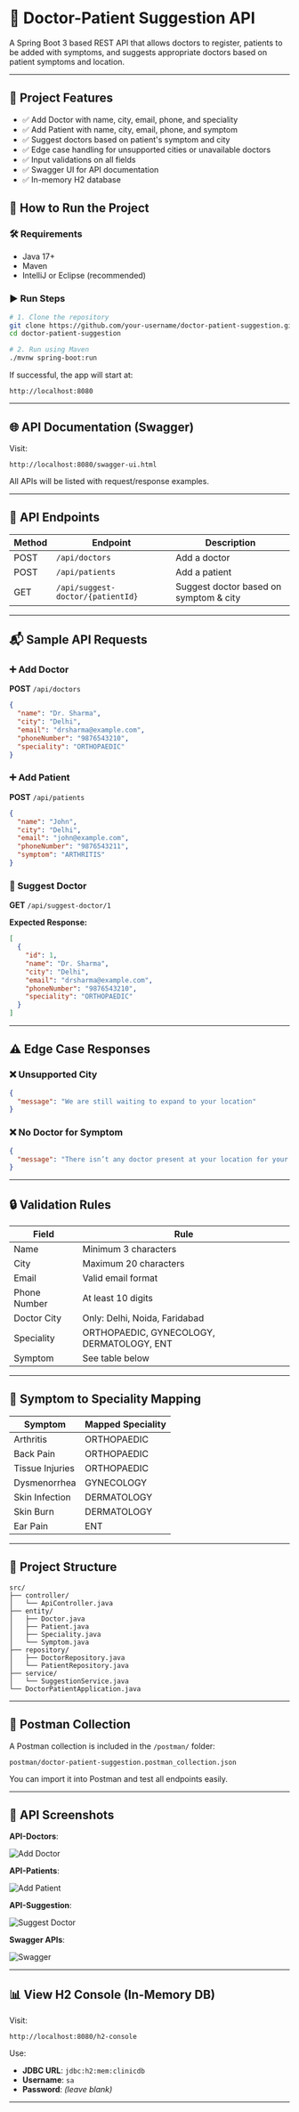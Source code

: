 # 🏥 Doctor-Patient Suggestion API

A Spring Boot 3 based REST API that allows doctors to register, patients to be added with symptoms, and suggests appropriate doctors based on patient symptoms and location.

---

## 📌 Project Features

- ✅ Add Doctor with name, city, email, phone, and speciality
- ✅ Add Patient with name, city, email, phone, and symptom
- ✅ Suggest doctors based on patient's symptom and city
- ✅ Edge case handling for unsupported cities or unavailable doctors
- ✅ Input validations on all fields
- ✅ Swagger UI for API documentation
- ✅ In-memory H2 database


## 🚀 How to Run the Project

### 🛠️ Requirements

- Java 17+
- Maven
- IntelliJ or Eclipse (recommended)

### ▶️ Run Steps

```bash
# 1. Clone the repository
git clone https://github.com/your-username/doctor-patient-suggestion.git
cd doctor-patient-suggestion

# 2. Run using Maven
./mvnw spring-boot:run
```

If successful, the app will start at:

```
http://localhost:8080
```

---

## 🌐 API Documentation (Swagger)

Visit:

```
http://localhost:8080/swagger-ui.html
```

All APIs will be listed with request/response examples.

---

## 📮 API Endpoints

| Method | Endpoint                          | Description                             |
|--------|-----------------------------------|-----------------------------------------|
| POST   | `/api/doctors`                    | Add a doctor                            |
| POST   | `/api/patients`                   | Add a patient                           |
| GET    | `/api/suggest-doctor/{patientId}` | Suggest doctor based on symptom & city |

---

## 📬 Sample API Requests

### ➕ Add Doctor

**POST** `/api/doctors`

```json
{
  "name": "Dr. Sharma",
  "city": "Delhi",
  "email": "drsharma@example.com",
  "phoneNumber": "9876543210",
  "speciality": "ORTHOPAEDIC"
}
```

### ➕ Add Patient

**POST** `/api/patients`

```json
{
  "name": "John",
  "city": "Delhi",
  "email": "john@example.com",
  "phoneNumber": "9876543211",
  "symptom": "ARTHRITIS"
}
```

### 🧠 Suggest Doctor

**GET** `/api/suggest-doctor/1`

**Expected Response:**

```json
[
  {
    "id": 1,
    "name": "Dr. Sharma",
    "city": "Delhi",
    "email": "drsharma@example.com",
    "phoneNumber": "9876543210",
    "speciality": "ORTHOPAEDIC"
  }
]
```

---

## ⚠️ Edge Case Responses

### ❌ Unsupported City

```json
{
  "message": "We are still waiting to expand to your location"
}
```

### ❌ No Doctor for Symptom

```json
{
  "message": "There isn’t any doctor present at your location for your symptom"
}
```

---

## 🔒 Validation Rules

| Field         | Rule                                |
|---------------|-------------------------------------|
| Name          | Minimum 3 characters                |
| City          | Maximum 20 characters               |
| Email         | Valid email format                  |
| Phone Number  | At least 10 digits                  |
| Doctor City   | Only: Delhi, Noida, Faridabad       |
| Speciality    | ORTHOPAEDIC, GYNECOLOGY, DERMATOLOGY, ENT |
| Symptom       | See table below                     |

---

## 🧠 Symptom to Speciality Mapping

| Symptom         | Mapped Speciality |
|-----------------|------------------|
| Arthritis       | ORTHOPAEDIC      |
| Back Pain       | ORTHOPAEDIC      |
| Tissue Injuries | ORTHOPAEDIC      |
| Dysmenorrhea    | GYNECOLOGY       |
| Skin Infection  | DERMATOLOGY      |
| Skin Burn       | DERMATOLOGY      |
| Ear Pain        | ENT              |

---

## 📂 Project Structure

```
src/
├── controller/
│   └── ApiController.java
├── entity/
│   ├── Doctor.java
│   ├── Patient.java
│   ├── Speciality.java
│   └── Symptom.java
├── repository/
│   ├── DoctorRepository.java
│   └── PatientRepository.java
├── service/
│   └── SuggestionService.java
└── DoctorPatientApplication.java
```

---

## 🧪 Postman Collection

A Postman collection is included in the `/postman/` folder:

```
postman/doctor-patient-suggestion.postman_collection.json
```

You can import it into Postman and test all endpoints easily.

---

## 📸 API Screenshots

**API-Doctors**:

![Add Doctor](screenshots/add-doctor.png)

**API-Patients**:

![Add Patient](screenshots/add-patient.png)

**API-Suggestion**:

![Suggest Doctor](screenshots/suggest-doctor.png)

**Swagger APIs**:

![Swagger](screenshots/swagger-ui.png)

---

## 📊 View H2 Console (In-Memory DB)

Visit:

```
http://localhost:8080/h2-console
```

Use:

- **JDBC URL**: `jdbc:h2:mem:clinicdb`
- **Username**: `sa`
- **Password**: *(leave blank)*

---